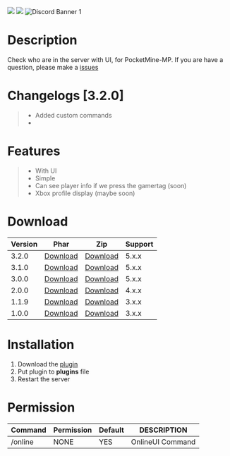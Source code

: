 [![](https://poggit.pmmp.io/shield.state/OnlineUI)](https://poggit.pmmp.io/p/OnlineUI)
[![](https://poggit.pmmp.io/shield.dl.total/OnlineUI)](https://poggit.pmmp.io/p/OnlineUI)
![Discord Banner 1](https://discordapp.com/api/guilds/1121026138525945956/widget.png?style=banner1)

# Description
Check who are in the server with UI, for PocketMine-MP. If you are have a question, please make a [issues](https://github.com/Kylan1940/OnlineUI/issues/new)

# Changelogs [3.2.0]
>- Added custom commands
>- 

# Features
>- With UI
>- Simple
>- Can see player info if we press the gamertag (soon)
>- Xbox profile display (maybe soon)

# Download
| Version | Phar | Zip | Support |
|---|---|---|---|
| 3.2.0 | [Download](https://poggit.pmmp.io/p/OnlineUI/3.2.0) | [Download](https://github.com/Kylan1940/OnlineUI/archive/refs/tags/3.2.0.zip) | 5.x.x |
| 3.1.0 | [Download](https://poggit.pmmp.io/p/OnlineUI/3.1.0) | [Download](https://github.com/Kylan1940/OnlineUI/archive/refs/tags/3.1.0.zip) | 5.x.x |
| 3.0.0 | [Download](https://poggit.pmmp.io/p/OnlineUI/3.0.0) | [Download](https://github.com/Kylan1940/OnlineUI/archive/refs/tags/3.0.0.zip) | 5.x.x |
| 2.0.0 | [Download](https://poggit.pmmp.io/p/OnlineUI/2.0.0) | [Download](https://github.com/Kylan1940/OnlineUI/archive/refs/tags/2.0.0.zip) | 4.x.x |
| 1.1.9 | [Download](https://github.com/Kylan1940/OnlineUI/releases/download/1.1.9/OnlineUI_v1.1.9.phar) | [Download](https://github.com/Kylan1940/OnlineUI/archive/refs/tags/1.1.9.zip) | 3.x.x |
| 1.0.0 | [Download](https://github.com/Kylan1940/OnlineUI/releases/download/1.0.0/OnlineUI_v1.0.0.phar) | [Download](https://github.com/Kylan1940/OnlineUI/archive/refs/tags/1.0.0.zip) | 3.x.x |

# Installation
1. Download the [plugin](https://github.com/Kylan1940/OnlineUI/releases/download/OnlineUI/OnlineUI_v3.2.0.phar)
3. Put plugin to **plugins** file
4. Restart the server

# Permission
| Command | Permission | Default | DESCRIPTION |
|---|---|---|---|
| /online | NONE | YES | OnlineUI Command |
